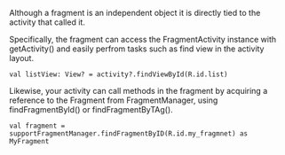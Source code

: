 Although a fragment is an independent object it is directly tied to the activity that called it. 

Specifically, the fragment can access the FragmentActivity instance with getActivity() and easily perfrom tasks such as find view in the activity layout.
```
val listView: View? = activity?.findViewById(R.id.list)
```
Likewise, your activity can call methods in the fragment by acquiring a reference to the Fragment from FragmentManager, using findFragmentById() or findFragmentByTAg().
```
val fragment = supportFragmentManager.findFragmentByID(R.id.my_fragmnet) as MyFragment
```

